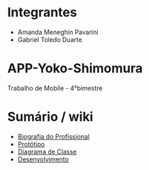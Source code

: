 # Integrantes

- Amanda Meneghin Pavarini
- Gabriel Toledo Duarte

# APP-Yoko-Shimomura
Trabalho de Mobile - 4°bimestre

# Sumário / wiki

- <a href="https://github.com/Amanda-Meneghin/APP-Yoko-Shimomura/wiki/Biografia-do-Profisional">Biografia do Profissional</a>
- <a href="https://github.com/Amanda-Meneghin/APP-Yoko-Shimomura/wiki/Biografia-do-Profisional-(Yoko-Shimomura)">Protótipo</a>
- <a href="https://github.com/Amanda-Meneghin/APP-Yoko-Shimomura/wiki/Diagrama-de-Classes">Diagrama de Classe</a>
- <a href="https://github.com/Amanda-Meneghin/APP-Yoko-Shimomura/wiki/Desenvolvimento">Desenvolvimento</a>
